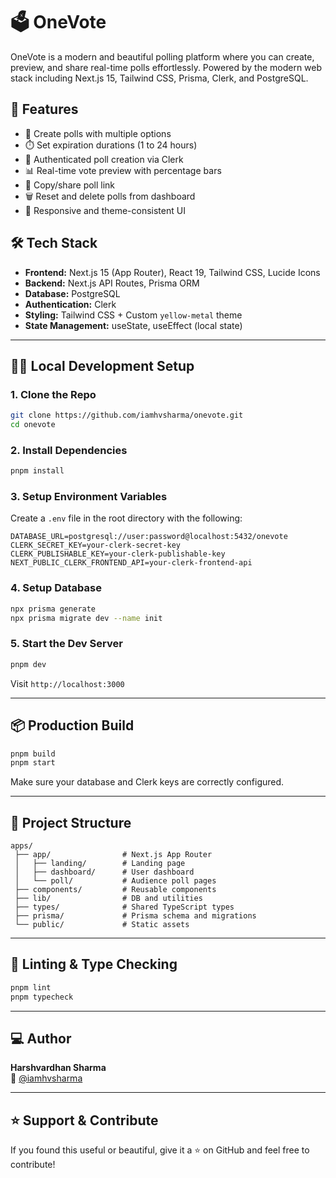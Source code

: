
# 🗳️ OneVote

OneVote is a modern and beautiful polling platform where you can create, preview, and share real-time polls effortlessly. Powered by the modern web stack including Next.js 15, Tailwind CSS, Prisma, Clerk, and PostgreSQL.

## 🚀 Features

- 🧠 Create polls with multiple options
- ⏱️ Set expiration durations (1 to 24 hours)
- 🔐 Authenticated poll creation via Clerk
- 📊 Real-time vote preview with percentage bars
- 📎 Copy/share poll link
- 🗑️ Reset and delete polls from dashboard
- 🎨 Responsive and theme-consistent UI

## 🛠️ Tech Stack

- **Frontend:** Next.js 15 (App Router), React 19, Tailwind CSS, Lucide Icons
- **Backend:** Next.js API Routes, Prisma ORM
- **Database:** PostgreSQL
- **Authentication:** Clerk
- **Styling:** Tailwind CSS + Custom `yellow-metal` theme
- **State Management:** useState, useEffect (local state)

---

## 🧑‍💻 Local Development Setup

### 1. Clone the Repo

```bash
git clone https://github.com/iamhvsharma/onevote.git
cd onevote
```

### 2. Install Dependencies

```bash
pnpm install
```

### 3. Setup Environment Variables

Create a `.env` file in the root directory with the following:

```env
DATABASE_URL=postgresql://user:password@localhost:5432/onevote
CLERK_SECRET_KEY=your-clerk-secret-key
CLERK_PUBLISHABLE_KEY=your-clerk-publishable-key
NEXT_PUBLIC_CLERK_FRONTEND_API=your-clerk-frontend-api
```

### 4. Setup Database

```bash
npx prisma generate
npx prisma migrate dev --name init
```

### 5. Start the Dev Server

```bash
pnpm dev
```

Visit `http://localhost:3000`

---

## 📦 Production Build

```bash
pnpm build
pnpm start
```

Make sure your database and Clerk keys are correctly configured.

---

## 📁 Project Structure

```
apps/
 ├── app/                # Next.js App Router
 │   ├── landing/        # Landing page
 │   ├── dashboard/      # User dashboard
 │   └── poll/           # Audience poll pages
 ├── components/         # Reusable components
 ├── lib/                # DB and utilities
 ├── types/              # Shared TypeScript types
 ├── prisma/             # Prisma schema and migrations
 └── public/             # Static assets
```

---

## 🧪 Linting & Type Checking

```bash
pnpm lint
pnpm typecheck
```

---

## 💻 Author

**Harshvardhan Sharma**  
🔗 [@iamhvsharma](https://github.com/iamhvsharma)

---

## ⭐️ Support & Contribute

If you found this useful or beautiful, give it a ⭐ on GitHub and feel free to contribute!
